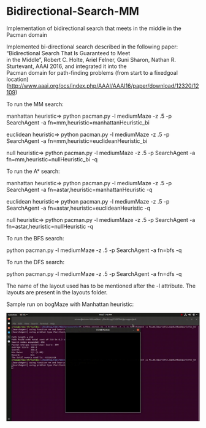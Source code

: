 # Bidirectional-Search-MM
Implementation of bidirectional search that meets in the middle in the Pacman domain

Implemented bi-directional search described in the following paper: “Bidirectional Search That Is Guaranteed to Meet   
in the Middle”, Robert C. Holte, Ariel Felner, Guni Sharon, Nathan R. Sturtevant, AAAI 2016, and integrated it into the   
Pacman domain for path-finding problems (from start to a fixedgoal location)  
(http://www.aaai.org/ocs/index.php/AAAI/AAAI16/paper/download/12320/12109)  

To run the MM search:

manhattan heuristic=> python pacman.py -l mediumMaze -z .5 -p SearchAgent -a fn=mm,heuristic=manhattanHeuristic_bi

euclidean heuristic=> python pacman.py -l mediumMaze -z .5 -p SearchAgent -a fn=mm,heuristic=euclideanHeuristic_bi

null heuristic=> python pacman.py -l mediumMaze -z .5 -p SearchAgent -a fn=mm,heuristic=nullHeuristic_bi -q


To run the A* search:

manhattan heuristic=> python pacman.py -l mediumMaze -z .5 -p SearchAgent -a fn=astar,heuristic=manhattanHeuristic -q

euclidean heuristic=> python pacman.py -l mediumMaze -z .5 -p SearchAgent -a fn=astar,heuristic=euclideanHeuristic -q

null heuristic=> python pacman.py -l mediumMaze -z .5 -p SearchAgent -a fn=astar,heuristic=nullHeuristic -q


To run the BFS search:

python pacman.py -l mediumMaze -z .5 -p SearchAgent -a fn=bfs -q


To run the DFS search:

python pacman.py -l mediumMaze -z .5 -p SearchAgent -a fn=dfs -q


The name of the layout used has to be mentioned after the -l attribute. The layouts are present in the layouts folder.


Sample run on bogMaze with Manhattan heuristic:

![Alt Text](https://github.com/i-am-SR/Bidirectional-Search-MM/blob/master/gif/Screencast%20from%2005-13-2020%2001_40_15%20PM.gif)
